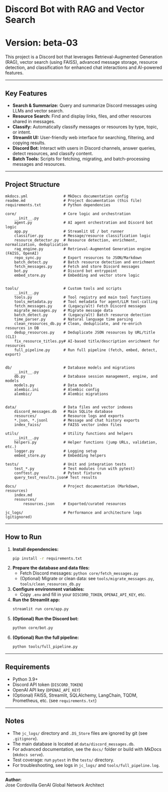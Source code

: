 # Discord Bot with RAG and Vector Search
# Version: beta-03

This project is a Discord bot that leverages Retrieval-Augmented Generation (RAG), vector search (using FAISS), advanced message storage, resource detection, and classification for enhanced chat interactions and AI-powered features.

---

## Key Features

- **Search & Summarize:** Query and summarize Discord messages using LLMs and vector search.
- **Resource Search:** Find and display links, files, and other resources shared in messages.
- **Classify:** Automatically classify messages or resources by type, topic, or intent.
- **Streamlit UI:** User-friendly web interface for searching, filtering, and copying results.
- **Discord Bot:** Interact with users in Discord channels, answer queries, detect resources, and classify content.
- **Batch Tools:** Scripts for fetching, migrating, and batch-processing messages and resources.

---

## Project Structure
```
mkdocs.yml                # MkDocs documentation config
readme.md                 # Project documentation (this file)
requirements.txt          # Python dependencies

core/                     # Core logic and orchestration
    __init__.py
    agent.py              # AI agent orchestration and Discord bot logic
    app.py                # Streamlit UI / bot runner
    classifier.py         # Message/resource classification logic
    resource_detector.py  # Resource detection, enrichment, normalization, deduplication
    rag_engine.py         # Retrieval-Augmented Generation engine (FAISS, OpenAI)
    repo_sync.py          # Export resources to JSON/Markdown
    batch_detect.py       # Batch resource detection and enrichment
    fetch_messages.py     # Fetch and store Discord messages
    bot.py                # Discord bot entrypoint
    embed_store.py        # Embedding and vector store logic


tools/                    # Custom tools and scripts
    __init__.py
    tools.py              # Tool registry and main tool functions
    tools_metadata.py     # Tool metadata for agent/LLM tool-calling
    fetch_messages.py     # (Legacy/alt) Fetch Discord messages
    migrate_messages.py   # Migrate message data
    batch_detect.py       # (Legacy/alt) Batch resource detection
    time_parser.py        # Natural language time parsing
    clean_resources_db.py # Clean, deduplicate, and re-enrich resources in DB
    dedup_resources.py    # Deduplicate JSON resources by URL/title (CLI)
    fix_resource_titles.py# AI-based title/description enrichment for resources
    full_pipeline.py      # Run full pipeline (fetch, embed, detect, export)


db/                       # Database models and migrations
    __init__.py
    db.py                 # Database session management, engine, and models
    models.py             # Data models
    alembic.ini           # Alembic config
    alembic/              # Alembic migrations


data/                     # Data files and vector indexes
    discord_messages.db   # Main SQLite database
    resources/            # Resource logs and exports
    *.json, *.jsonl       # Message and chat history exports
    index_faiss/          # FAISS vector index files

utils/                    # Utility functions and helpers
    __init__.py
    helpers.py            # Helper functions (jump URLs, validation, etc.)
    logger.py             # Logging setup
    embed_store.py        # Embedding helpers

tests/                    # Unit and integration tests
    test_*.py             # Test modules (run with pytest)
    conftest.py           # Pytest fixtures
    query_test_results.json# Test results

docs/                     # Project documentation (Markdown, resources)
    index.md
    resources/
        resources.json    # Exported/curated resources

jc_logs/                  # Performance and architecture logs (gitignored)
```

---

## How to Run

1. **Install dependencies:**
   ```sh
   pip install -r requirements.txt
   ```
2. **Prepare the database and data files:**
   - Fetch Discord messages: `python core/fetch_messages.py`
   - (Optional) Migrate or clean data: see `tools/migrate_messages.py`, `tools/clean_resources_db.py`
3. **Configure environment variables:**
   - Copy `.env` and fill in your `DISCORD_TOKEN`, `OPENAI_API_KEY`, etc.
4. **Run the Streamlit app:**
   ```sh
   streamlit run core/app.py
   ```
5. **(Optional) Run the Discord bot:**
   ```sh
   python core/bot.py
   ```
6. **(Optional) Run the full pipeline:**
   ```sh
   python tools/full_pipeline.py
   ```

---

## Requirements

- Python 3.9+
- Discord API token (`DISCORD_TOKEN`)
- OpenAI API key (`OPENAI_API_KEY`)
- (Optional) FAISS, Streamlit, SQLAlchemy, LangChain, TQDM, Prometheus, etc. (see `requirements.txt`)

---

## Notes

- The `jc_logs/` directory and `.DS_Store` files are ignored by git (see `.gitignore`).
- The main database is located at `data/discord_messages.db`.
- For advanced documentation, see the `docs/` folder or build with MkDocs (`mkdocs serve`).
- Test coverage: run `pytest` in the `tests/` directory.
- For troubleshooting, see logs in `jc_logs/` and `tools/full_pipeline.log`.

---

**Author:**  
Jose Cordovilla
GenAI Global Network Architect